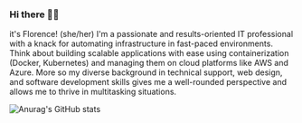 ### Hi there 👋🏾

it's Florence! (she/her) I'm a passionate and results-oriented IT professional with a knack for automating infrastructure in fast-paced environments. Think about building scalable applications with ease using containerization (Docker, Kubernetes) and managing them on cloud platforms like AWS and Azure. More so my diverse background in technical support, web design, and software development skills gives me a well-rounded perspective and allows me to thrive in multitasking situations.

![Anurag's GitHub stats](https://github-readme-stats.vercel.app/api?username=anuraghazra&theme=shadom_red&show_icons=true)
